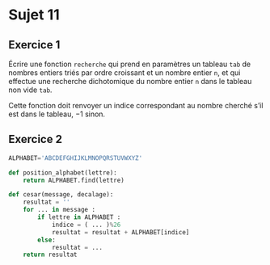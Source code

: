 # Sujet 11


## Exercice 1

Écrire une fonction `recherche` qui prend en paramètres un tableau `tab` de nombres entiers triés par ordre croissant et un nombre entier `n`, et qui effectue une recherche dichotomique du nombre entier `n` dans le tableau non vide `tab`.

Cette fonction doit renvoyer un indice correspondant au nombre cherché s’il est dans le tableau, $-1$ sinon.


## Exercice 2

```python
ALPHABET='ABCDEFGHIJKLMNOPQRSTUVWXYZ'

def position_alphabet(lettre):
    return ALPHABET.find(lettre)

def cesar(message, decalage):
    resultat = ''
    for ... in message :
        if lettre in ALPHABET :
            indice = ( ... )%26
            resultat = resultat + ALPHABET[indice]
        else:
            resultat = ...
    return resultat
```
